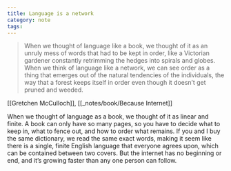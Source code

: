 ```yaml
---
title: Language is a network
category: note
tags:
---
```


> When we thought of language like a book, we thought of it as an unruly mess of words that had to be kept in order, like a Victorian gardener constantly retrimming the hedges into spirals and globes. When we think of language like a network, we can see order as a thing that emerges out of the natural tendencies of the individuals, the way that a forest keeps itself in order even though it doesn’t get pruned and weeded.

[[Gretchen McCulloch]], [[_notes/book/Because Internet]]

When we thought of language as a book, we thought of it as linear and finite. A book can only have so many pages, so you have to decide what to keep in, what to fence out, and how to order what remains. If you and I buy the same dictionary, we read the same exact words, making it seem like there is a single, finite English language that everyone agrees upon, which can be contained between two covers. But the internet has no beginning or end, and it’s growing faster than any one person can follow. 